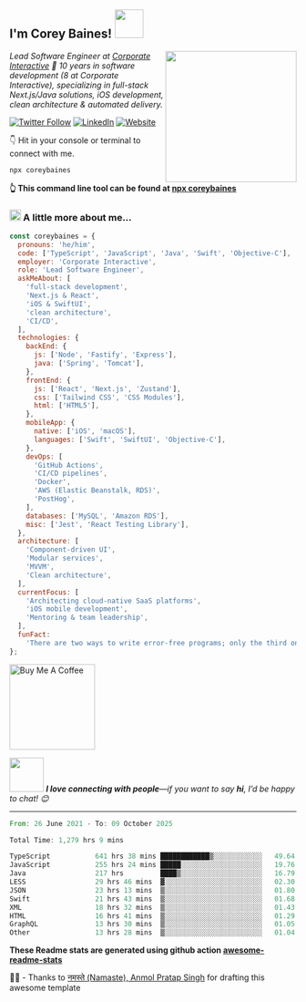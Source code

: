 <h2>I'm Corey Baines! <img src="https://media.giphy.com/media/LEe5yo2E9Fi3FmuEPK/giphy.gif" width="50"></h2>
<img align="right" src="https://media.giphy.com/media/j3dtanKNN4dY6jh6AG/giphy.gif" width="230">
<p><em>Lead Software Engineer at 
  <a href="https://www.corporateinteractive.com.au">Corporate Interactive</a> 🚀  
  10 years in software development (8 at Corporate Interactive), specializing in  
  full-stack Next.js/Java solutions, iOS development, clean architecture & automated delivery.
</em></p>

[![Twitter Follow](https://img.shields.io/twitter/follow/coreybaines?label=Follow)](https://twitter.com/intent/follow?screen_name=coreybaines)
[![LinkedIn](https://img.shields.io/badge/-LinkedIn-blue?style=flat-square&logo=LinkedIn&logoColor=white&link=https://www.linkedin.com/in/coreybaines/)](https://www.linkedin.com/in/coreybaines/)
[![Website](https://img.shields.io/badge/Website-46a2f1.svg?&style=flat-square&logo=Google-Chrome&logoColor=white&link=https://coreybaines.com/)](https://coreybaines.com/)

👇 Hit in your console or terminal to connect with me.

```bash
npx coreybaines
```

**👆 This command line tool can be found at [npx coreybaines](https://github.com/coreybain/npx_card)**

### <img src="https://media.giphy.com/media/UVG0BN8TOMKkPOJS6e/source.gif" height="20"> A little more about me...

```javascript
const coreybaines = {
  pronouns: 'he/him',
  code: ['TypeScript', 'JavaScript', 'Java', 'Swift', 'Objective-C'],
  employer: 'Corporate Interactive',
  role: 'Lead Software Engineer',
  askMeAbout: [
    'full-stack development',
    'Next.js & React',
    'iOS & SwiftUI',
    'clean architecture',
    'CI/CD',
  ],
  technologies: {
    backEnd: {
      js: ['Node', 'Fastify', 'Express'],
      java: ['Spring', 'Tomcat'],
    },
    frontEnd: {
      js: ['React', 'Next.js', 'Zustand'],
      css: ['Tailwind CSS', 'CSS Modules'],
      html: ['HTML5'],
    },
    mobileApp: {
      native: ['iOS', 'macOS'],
      languages: ['Swift', 'SwiftUI', 'Objective-C'],
    },
    devOps: [
      'GitHub Actions',
      'CI/CD pipelines',
      'Docker',
      'AWS (Elastic Beanstalk, RDS)',
      'PostHog',
    ],
    databases: ['MySQL', 'Amazon RDS'],
    misc: ['Jest', 'React Testing Library'],
  },
  architecture: [
    'Component-driven UI',
    'Modular services',
    'MVVM',
    'Clean architecture',
  ],
  currentFocus: [
    'Architecting cloud-native SaaS platforms',
    'iOS mobile development',
    'Mentoring & team leadership',
  ],
  funFact:
    'There are two ways to write error-free programs; only the third one works.',
};
```

<a href="https://www.buymeacoffee.com/coreybaines" target="_blank"> <img src="https://cdn.buymeacoffee.com/buttons/v2/default-red.png" alt="Buy Me A Coffee" width="150" > </a>

<img src="https://media.giphy.com/media/LnQjpWaON8nhr21vNW/giphy.gif" width="60"> <em><b>I love connecting with people</b>—if you want to say <b>hi</b>, I’d be happy to chat! 😊</em>

---

<!--START_SECTION:waka-->

```rust
From: 26 June 2021 - To: 09 October 2025

Total Time: 1,279 hrs 9 mins

TypeScript           641 hrs 38 mins ████████████▒░░░░░░░░░░░░   49.64 %
JavaScript           255 hrs 24 mins █████░░░░░░░░░░░░░░░░░░░░   19.76 %
Java                 217 hrs         ████▒░░░░░░░░░░░░░░░░░░░░   16.79 %
LESS                 29 hrs 46 mins  ▓░░░░░░░░░░░░░░░░░░░░░░░░   02.30 %
JSON                 23 hrs 13 mins  ▒░░░░░░░░░░░░░░░░░░░░░░░░   01.80 %
Swift                21 hrs 43 mins  ▒░░░░░░░░░░░░░░░░░░░░░░░░   01.68 %
XML                  18 hrs 32 mins  ▒░░░░░░░░░░░░░░░░░░░░░░░░   01.43 %
HTML                 16 hrs 41 mins  ▒░░░░░░░░░░░░░░░░░░░░░░░░   01.29 %
GraphQL              13 hrs 30 mins  ▒░░░░░░░░░░░░░░░░░░░░░░░░   01.05 %
Other                13 hrs 28 mins  ▒░░░░░░░░░░░░░░░░░░░░░░░░   01.04 %
```

<!--END_SECTION:waka-->

**These Readme stats are generated using github action [awesome-readme-stats](https://github.com/anmol098/waka-readme-stats)**

🙏🏻 - Thanks to <a href="https://github.com/anmol098/">नमस्ते (Namaste), Anmol Pratap Singh</a> for drafting this awesome template
